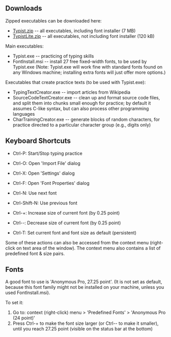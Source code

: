 Downloads
---------

Zipped executables can be downloaded here:

* [Typist.zip](http://dl.dropbox.com/u/14656944/Typist/Typist.zip) -- all executables, including font installer (7 MB)
* [TypistLite.zip](http://dl.dropbox.com/u/14656944/Typist/TypistLite.zip) -- all executables, not including font installer (120 kB)


Main executables:

* Typist.exe -- practicing of typing skills
* FontInstall.msi -- install 27 free fixed-width fonts, to be used by Typist.exe (Note: Typist.exe will work fine with standard fonts found on any Windows machine; installing extra fonts will just offer more options.)

Executables that create practice texts (to be used with Typist.exe):

* TypingTextCreator.exe -- import articles from Wikipedia
* SourceCodeTextCreator.exe -- clean up and format source code files, and split them into chunks small enough for practice; by default it assumes C-like syntax, but can also process other programming languages
* CharTrainingCreator.exe -- generate blocks of random characters, for practice directed to a particular character group (e.g., digits only)


Keyboard Shortcuts
------------------

* Ctrl-P: Start/Stop typing practice
* Ctrl-O: Open 'Import File' dialog
* Ctrl-X: Open 'Settings' dialog
* Ctrl-F: Open 'Font Properties' dialog

* Ctrl-N: Use next font
* Ctrl-Shift-N: Use previous font
* Ctrl-+: Increase size of current font (by 0.25 point)
* Ctrl--: Decrease size of current font (by 0.25 point)
* Ctrl-T: Set current font and font size as default (persistent)

Some of these actions can also be accessed from the context menu (right-click on text area of the window). The context menu also contains a list of predefined font & size pairs.


Fonts
-----

A good font to use is 'Anonymous Pro, 27.25 point'. (It is not set as default, because this font family might not be installed on your machine, unless you used FontInstall.msi).

To set it:

1. Go to: context (right-click) menu > 'Predefined Fonts' > 'Anonymous Pro (24 point)'
2. Press Ctrl-+ to make the font size larger (or Ctrl-- to make it smaller), until you reach 27.25 point (visible on the status bar at the bottom)
